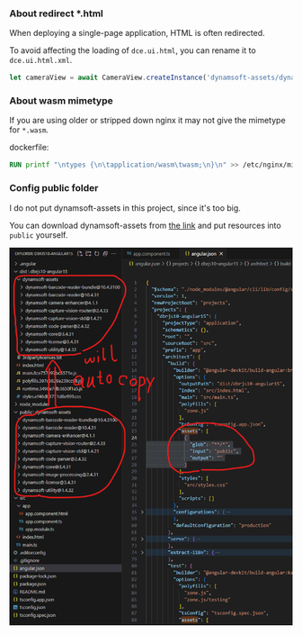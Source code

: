 ### About redirect \*.html

When deploying a single-page application, HTML is often redirected.

To avoid affecting the loading of `dce.ui.html`, you can rename it to `dce.ui.html.xml`.

```ts
let cameraView = await CameraView.createInstance('dynamsoft-assets/dynamsoft-camera-enhancer@4.1.1/dist/dce.ui.html.xml');
```

### About wasm mimetype

If you are using older or stripped down nginx it may not give the mimetype for `*.wasm`.

dockerfile:
```dockerfile
RUN printf "\ntypes {\n\tapplication/wasm\twasm;\n}\n" >> /etc/nginx/mime.types
```

### Config public folder

I do not put dynamsoft-assets in this project, since it's too big.

You can download dynamsoft-assets from [the link](https://www.dynamsoft.com/barcode-reader/downloads/?ver=10.4.31&utm_source=guide&product=dbr&package=js) and put resources into `public` yourself.

![angular15-public](angular15-public.png)
